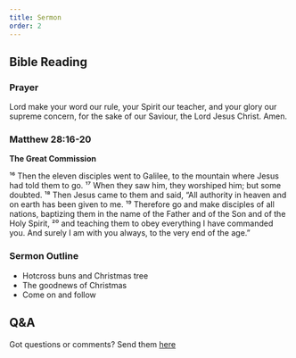 ```yaml
---
title: Sermon 
order: 2
---
```


## Bible Reading

### Prayer
Lord make your word our rule, your Spirit our teacher, and your glory our supreme concern, for the sake of our Saviour, the Lord Jesus Christ. Amen.


### Matthew 28:16-20

**The Great Commission**

¹⁶ Then the eleven disciples went to Galilee, to the mountain where Jesus had told them to go. ¹⁷ When they saw him, they worshiped him; but some doubted. ¹⁸ Then Jesus came to them and said, “All authority in heaven and on earth has been given to me. ¹⁹ Therefore go and make disciples of all nations, baptizing them in the name of the Father and of the Son and of the Holy Spirit, ²⁰ and teaching them to obey everything I have commanded you. And surely I am with you always, to the very end of the age.”





### Sermon Outline
- Hotcross buns and Christmas tree
- The goodnews of Christmas 
- Come on and follow 



## Q&A
Got questions or comments? Send them [here](https://tinyurl.com/SGHACQuestionsAnswers)
